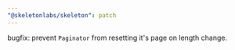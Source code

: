 ```yaml
---
"@skeletonlabs/skeleton": patch
---
```


bugfix: prevent `Paginator` from resetting it's page on length change.
